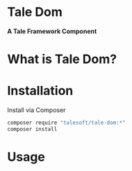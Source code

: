 
# Tale Dom
**A Tale Framework Component**

# What is Tale Dom?



# Installation

Install via Composer

```bash
composer require "talesoft/tale-dom:*"
composer install
```

# Usage

```php


```
